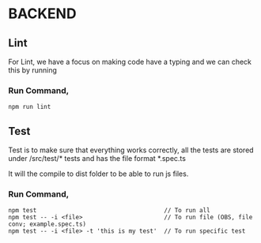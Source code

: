 # BACKEND


## Lint
For Lint, we have a focus on making code have a typing and we can check this by running

### Run Command, 

```
npm run lint
```

## Test

Test is to make sure that everything works correctly, all the tests are stored under <rootdir>/src/test/* tests and has the file format *.spec.ts

It will the compile to dist folder to be able to run js files.

### Run Command, 

```
npm test                                    // To run all
npm test -- -i <file>                       // To run file (OBS, file conv; example.spec.ts)
npm test -- -i <file> -t 'this is my test'  // To run specific test
```
